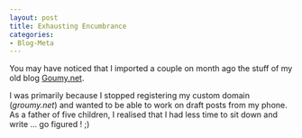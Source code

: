 ```yaml
---
layout: post
title: Exhausting Encumbrance
categories: 
- Blog-Meta
---
```

You may have noticed that I imported a couple on month ago the stuff of my old blog [Goumy.net](https://groumy.blogspot.com).

I was primarily because I stopped registering my custom domain (_groumy.net_) and wanted to be able to work on draft posts from my phone. As a father of five children, I realised that I had less time to sit down and write ... go figured ! ;) 


<!--stackedit_data:
eyJoaXN0b3J5IjpbMTAzMzE4NDUyMywtMTAxMDAwMTAwOF19
-->